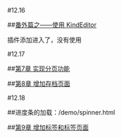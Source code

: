 #12.16

##[番外篇之——使用 KindEditor](https://github.com/nswbmw/N-blog/wiki/%E7%95%AA%E5%A4%96%E7%AF%87%E4%B9%8B%E2%80%94%E2%80%94%E4%BD%BF%E7%94%A8-KindEditor)

插件添加进入了，没有使用


#12.17

##[第7章 实现分页功能](https://github.com/nswbmw/N-blog/wiki/%E7%AC%AC7%E7%AB%A0--%E5%AE%9E%E7%8E%B0%E5%88%86%E9%A1%B5%E5%8A%9F%E8%83%BD)


##[第8章 增加存档页面](https://github.com/nswbmw/N-blog/wiki/%E7%AC%AC8%E7%AB%A0--%E5%A2%9E%E5%8A%A0%E5%AD%98%E6%A1%A3%E9%A1%B5%E9%9D%A2)


#12.18

##进度条的加载：/demo/spinner.html

##[第9章 增加标签和标签页面](https://github.com/nswbmw/N-blog/wiki/%E7%AC%AC9%E7%AB%A0--%E5%A2%9E%E5%8A%A0%E6%A0%87%E7%AD%BE%E5%92%8C%E6%A0%87%E7%AD%BE%E9%A1%B5%E9%9D%A2)